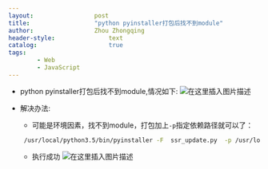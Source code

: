 ```yaml
---
layout:					post
title:					"python pyinstaller打包后找不到module"
author:					Zhou Zhongqing
header-style:				text
catalog:					true
tags:
		- Web
		- JavaScript
---
```

- python pyinstaller打包后找不到module,情况如下:
![在这里插入图片描述](https://i-blog.csdnimg.cn/blog_migrate/4fb3b54a59ba868ced93075dd53640ac.png)
- 解决办法:
	- 可能是环境因素，找不到module，打包加上`-p`指定依赖路径就可以了：
 

	```bash
	 /usr/local/python3.5/bin/pyinstaller -F  ssr_update.py  -p /usr/local/python3.5/site-packages
	```

	- 执行成功
	![在这里插入图片描述](https://i-blog.csdnimg.cn/blog_migrate/4b2c61fd1d6f015dbe4909df6bd98edc.png)
